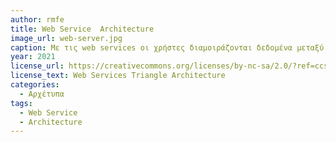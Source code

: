 ```yaml
---
author: rmfe
title: Web Service  Architecture 
image_url: web-server.jpg
caption: Με τις web services οι χρήστες διαμοιράζονται δεδομένα μεταξύ δυο διαφορετικών λειτουργικών συστημάτων μέσω αιτημάτων και απαντήσεων μεταξύ του web server και των χρηστών.
year: 2021
license_url: https://creativecommons.org/licenses/by-nc-sa/2.0/?ref=ccsearch&atype=rich
license_text: Web Services Triangle Architecture 
categories:
  - Αρχέτυπα 
tags:
  - Web Service
  - Architecture
---
```

